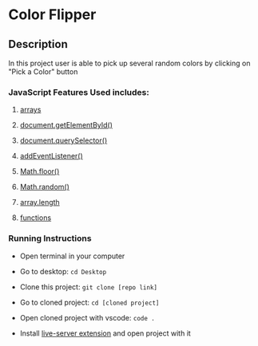 # Color Flipper

## Description

In this project user is able to pick up several random colors by clicking on "Pick a Color" button

### JavaScript Features Used includes:

1) [arrays](https://developer.mozilla.org/en-US/docs/Web/JavaScript/Reference/Global_Objects/Array)

2) [document.getElementById()](https://developer.mozilla.org/en-US/docs/Web/API/Document/getElementById)

3) [document.querySelector()](https://developer.mozilla.org/en-US/docs/Web/API/Document/querySelector)

4) [addEventListener()](https://developer.mozilla.org/en-US/docs/Web/API/EventTarget/addEventListener)

5) [Math.floor()](https://developer.mozilla.org/en-US/docs/Web/JavaScript/Reference/Global_Objects/Math/floor)

6) [Math.random()](https://developer.mozilla.org/en-US/docs/Web/JavaScript/Reference/Global_Objects/Math/random)

7) [array.length](https://developer.mozilla.org/en-US/docs/Web/JavaScript/Reference/Global_Objects/Array/length)

8) [functions](https://developer.mozilla.org/en-US/docs/Web/JavaScript/Guide/Functions)

### Running Instructions

* Open terminal in your computer

* Go to desktop: `cd Desktop`

* Clone this project: `git clone [repo link]`

* Go to cloned project: `cd [cloned project]`

* Open cloned project with vscode: `code .`

* Install [live-server extension](https://marketplace.visualstudio.com/items?itemName=ritwickdey.LiveServer) and open project with it
